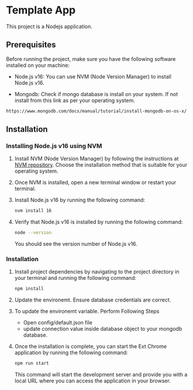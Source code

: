 # Template App

This project is a Nodejs application.

## Prerequisites

Before running the project, make sure you have the following software installed on your machine:

- Node.js v16: You can use NVM (Node Version Manager) to install Node.js v16.

- Mongodb: Check if mongo database is install on your system. If not install from this link as per your operating system.
```bash
https://www.mongodb.com/docs/manual/tutorial/install-mongodb-on-os-x/
```

## Installation

### Installing Node.js v16 using NVM

1. Install NVM (Node Version Manager) by following the instructions at [NVM repository](https://github.com/nvm-sh/nvm#installation). Choose the installation method that is suitable for your operating system.

2. Once NVM is installed, open a new terminal window or restart your terminal.

3. Install Node.js v16 by running the following command:

   ```bash
   nvm install 16
   ```

4. Verify that Node.js v16 is installed by running the following command:

   ```bash
   node --version
   ```

   You should see the version number of Node.js v16.

### Installation

1. Install project dependencies by navigating to the project directory in your terminal and running the following command:

   ```bash
   npm install
   ```

2. Update the environemt. Ensure database credentials are correct.

3. To update the environemt variable. Perform Following Steps
   - Open config/default.json file
   - update connection value inside database object to your mongodb database.

4. Once the installation is complete, you can start the Ext Chrome application by running the following command:

   ```bash
   npm run start
   ```

   This command will start the development server and provide you with a local URL where you can access the application in your browser.